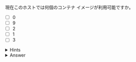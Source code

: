現在このホストでは何個のコンテナ イメージが利用可能ですか。

- [ ] 0
- [ ] 9
- [ ] 2
- [ ] 1
- [ ] 3

<details>
  <summary>Hints</summary>

`docker image ls` コマンドか `docker images` コマンドを使用して現在ホスト上にあるイメージの数を確認します。

</details>

<details>
  <summary>Answer</summary>

9

</details>
